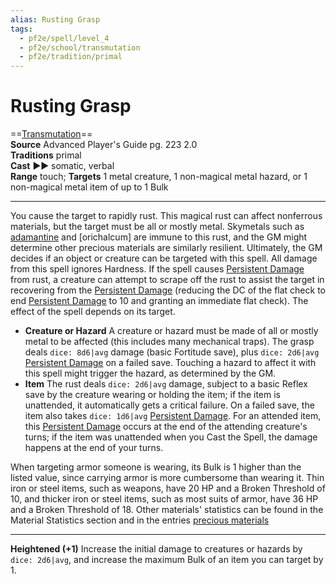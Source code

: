 ```yaml
---
alias: Rusting Grasp
tags:
  - pf2e/spell/level_4
  - pf2e/school/transmutation
  - pf2e/tradition/primal
---
```


# Rusting Grasp

==[Transmutation](../../../Traits/Transmutation.md)==  
__Source__ Advanced Player's Guide pg. 223 2.0  
**Traditions** primal  
**Cast** ►► somatic, verbal  
**Range** touch; **Targets** 1 metal creature, 1 non-magical metal hazard, or 1 non-magical metal item of up to 1 Bulk

---

You cause the target to rapidly rust. This magical rust can affect nonferrous materials, but the target must be all or mostly metal. Skymetals such as [adamantine](adamantine) and [orichalcum] are immune to this rust, and the GM might determine other precious materials are similarly resilient. Ultimately, the GM decides if an object or creature can be targeted with this spell. All damage from this spell ignores Hardness. If the spell causes [Persistent Damage](../../../Conditions/Persistent%20Damage.md) from rust, a creature can attempt to scrape off the rust to assist the target in recovering from the [Persistent Damage](../../../Conditions/Persistent%20Damage.md) (reducing the DC of the flat check to end [Persistent Damage](../../../Conditions/Persistent%20Damage.md) to 10 and granting an immediate flat check). The effect of the spell depends on its target.

- **Creature or Hazard** A creature or hazard must be made of all or mostly metal to be affected (this includes many mechanical traps). The grasp deals `dice: 8d6|avg` damage (basic Fortitude save), plus `dice: 2d6|avg` [Persistent Damage](../../../Conditions/Persistent%20Damage.md) on a failed save. Touching a hazard to affect it with this spell might trigger the hazard, as determined by the GM.
- **Item** The rust deals `dice: 2d6|avg` damage, subject to a basic Reflex save by the creature wearing or holding the item; if the item is unattended, it automatically gets a critical failure. On a failed save, the item also takes `dice: 1d6|avg` [Persistent Damage](../../../Conditions/Persistent%20Damage.md). For an attended item, this [Persistent Damage](../../../Conditions/Persistent%20Damage.md) occurs at the end of the attending creature's turns; if the item was unattended when you Cast the Spell, the damage happens at the end of your turns.

When targeting armor someone is wearing, its Bulk is 1 higher than the listed value, since carrying armor is more cumbersome than wearing it. Thin iron or steel items, such as weapons, have 20 HP and a Broken Threshold of 10, and thicker iron or steel items, such as most suits of armor, have 36 HP and a Broken Threshold of 18. Other materials' statistics can be found in the Material Statistics section and in the entries [precious materials](../../../Rules/Materials.md#Precious%20Materials)

<hr>

**Heightened (+1)** Increase the initial damage to creatures or hazards by `dice: 2d6|avg`, and increase the maximum Bulk of an item you can target by 1.
